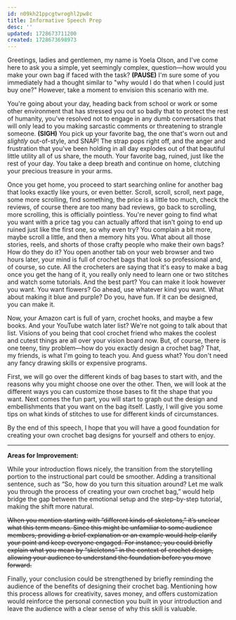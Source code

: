 ```yaml
---
id: n09kh21ppcgtwroghl2pw8c
title: Informative Speech Prep
desc: ''
updated: 1728673711200
created: 1728673698973
---
```

Greetings, ladies and gentlemen, my name is Yoela Olson, and I've come here to ask you a simple, yet seemingly complex, question—how would you make your own bag if faced with the task? **(PAUSE)** I'm sure some of you immediately had a thought similar to "why would I do that when I could just buy one?" However, take a moment to envision this scenario with me.

You're going about your day, heading back from school or work or some other environment that has stressed you out so badly that to protect the rest of humanity, you've resolved not to engage in any dumb conversations that will only lead to you making sarcastic comments or threatening to strangle someone. **(SIGH)** You pick up your favorite bag, the one that's worn out and *slightly* out-of-style, and SNAP! The strap pops right off, and the anger and frustration that you've been holding in all day explodes out of that beautiful little utility all of us share, the mouth. Your favorite bag, ruined, just like the rest of your day. You take a deep breath and continue on home, clutching your precious treasure in your arms.

Once you get home, you proceed to start searching online for another bag that looks exactly like yours, or even better. Scroll, scroll, scroll, next page, some more scrolling, find something, the price is a little too much, check the reviews, of course there are too many bad reviews, go back to scrolling, more scrolling, this is officially pointless. You're never going to find what you want with a price tag you can actually afford that isn't going to end up ruined just like the first one, so why even try? You complain a bit more, maybe scroll a little, and then a memory hits you. What about all those  stories, reels, and shorts of those crafty people who make their own bags? How do they do it? You open another tab on your web browser and two hours later, your mind is full of crochet bags that look so professional and, of course, so cute. All the crocheters are saying that it's easy to make a bag once you get the hang of it, you really only need to learn one or two stitches and watch some tutorials. And the best part? You can make it look however you want. You want flowers? Go ahead, use whatever kind you want. What about making it blue and purple? Do you, have fun. If it can be designed, you can make it.

Now, your Amazon cart is full of yarn, crochet hooks, and maybe a few books. And your YouTube watch later list? We're not going to talk about that list. Visions of you being that cool crochet friend who makes the coolest and cutest things are all over your vision board now. But, of course, there is one teeny, tiny problem—how do you exactly design a crochet bag? That, my friends, is what I'm going to teach you. And guess what? You don't need any fancy drawing skills or expensive programs.

First, we will go over the different kinds of bag bases to start with, and the reasons why you might choose one over the other. Then, we will look at the different ways you can customize those bases to fit the shape that you want. Next comes the fun part, you will start to graph out the design and embellishments that you want on the bag itself. Lastly, I will give you some tips on what kinds of stitches to use for different kinds of circumstances.

By the end of this speech, I hope that you will have a good foundation for creating your own crochet bag designs for yourself and others to enjoy.

---

**Areas for Improvement:**

While your introduction flows nicely, the transition from the storytelling portion to the instructional part could be smoother. Adding a transitional sentence, such as “So, how do you turn this situation around? Let me walk you through the process of creating your own crochet bag,” would help bridge the gap between the emotional setup and the step-by-step tutorial, making the shift more natural.

~~When you mention starting with “different kinds of skeletons,” it’s unclear what this term means. Since this might be unfamiliar to some audience members, providing a brief explanation or an example would help clarify your point and keep everyone engaged. For instance, you could briefly explain what you mean by “skeletons” in the context of crochet design, allowing your audience to understand the foundation before you move forward.~~

Finally, your conclusion could be strengthened by briefly reminding the audience of the benefits of designing their crochet bag. Mentioning how this process allows for creativity, saves money, and offers customization would reinforce the personal connection you built in your introduction and leave the audience with a clear sense of why this skill is valuable.
